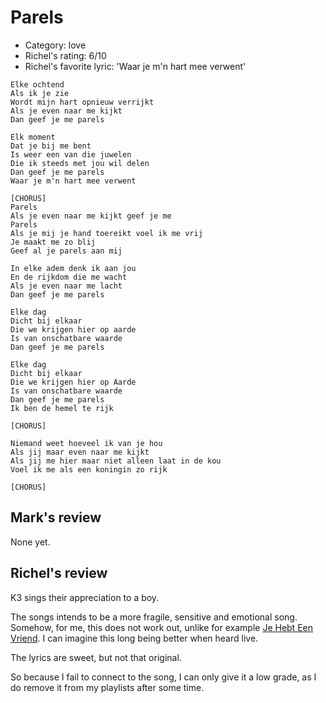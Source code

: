 # Parels

 * Category: love
 * Richel's rating: 6/10
 * Richel's favorite lyric: 'Waar je m'n hart mee verwent'

```
Elke ochtend
Als ik je zie
Wordt mijn hart opnieuw verrijkt
Als je even naar me kijkt
Dan geef je me parels

Elk moment
Dat je bij me bent
Is weer een van die juwelen
Die ik steeds met jou wil delen
Dan geef je me parels
Waar je m'n hart mee verwent

[CHORUS]
Parels
Als je even naar me kijkt geef je me
Parels
Als je mij je hand toereikt voel ik me vrij
Je maakt me zo blij
Geef al je parels aan mij

In elke adem denk ik aan jou
En de rijkdom die me wacht
Als je even naar me lacht
Dan geef je me parels

Elke dag
Dicht bij elkaar
Die we krijgen hier op aarde
Is van onschatbare waarde
Dan geef je me parels

Elke dag
Dicht bij elkaar
Die we krijgen hier op Aarde
Is van onschatbare waarde
Dan geef je me parels
Ik ben de hemel te rijk

[CHORUS]

Niemand weet hoeveel ik van je hou
Als jij maar even naar me kijkt
Als jij me hier maar niet alleen laat in de kou
Voel ik me als een koningin zo rijk

[CHORUS]
```

## Mark's review

None yet.

## Richel's review

K3 sings their appreciation to a boy.

The songs intends to be a more fragile, sensitive and emotional
song. Somehow, for me, this does not work out, unlike for example
[Je Hebt Een Vriend](JeHebtEenVriend.md). I can imagine
this long being better when heard live. 

The lyrics are sweet, but not that original. 

So because I fail to connect to the song, 
I can only give it a low grade, as I do remove it from my
playlists after some time.





